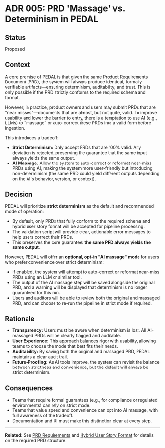 # ADR 005: PRD 'Massage' vs. Determinism in PEDAL

## Status
Proposed

## Context

A core premise of PEDAL is that given the same Product Requirements Document (PRD), the system will always produce identical, formally verifiable artifacts—ensuring determinism, auditability, and trust. This is only possible if the PRD strictly conforms to the required schema and format.

However, in practice, product owners and users may submit PRDs that are "near misses"—documents that are almost, but not quite, valid. To improve usability and lower the barrier to entry, there is a temptation to use AI (e.g., LLMs) to "massage" or auto-correct these PRDs into a valid form before ingestion.

This introduces a tradeoff:
- **Strict Determinism:** Only accept PRDs that are 100% valid. Any deviation is rejected, preserving the guarantee that the same input always yields the same output.
- **AI Massage:** Allow the system to auto-correct or reformat near-miss PRDs using AI, making the system more user-friendly but introducing non-determinism (the same PRD could yield different outputs depending on the AI's behavior, version, or context).

## Decision

PEDAL will prioritize **strict determinism** as the default and recommended mode of operation:
- By default, only PRDs that fully conform to the required schema and hybrid user story format will be accepted for pipeline processing.
- The validation script will provide clear, actionable error messages to help users correct their PRDs.
- This preserves the core guarantee: **the same PRD always yields the same output**.

However, PEDAL will offer an **optional, opt-in "AI massage" mode** for users who prefer convenience over strict determinism:
- If enabled, the system will attempt to auto-correct or reformat near-miss PRDs using an LLM or similar tool.
- The output of the AI massage step will be saved alongside the original PRD, and a warning will be displayed that determinism is no longer guaranteed for this run.
- Users and auditors will be able to review both the original and massaged PRD, and can choose to re-run the pipeline in strict mode if required.



## Rationale

- **Transparency:** Users must be aware when determinism is lost. All AI-massaged PRDs will be clearly flagged and auditable.
- **User Experience:** This approach balances rigor with usability, allowing teams to choose the mode that best fits their needs.
- **Auditability:** By saving both the original and massaged PRD, PEDAL maintains a clear audit trail.
- **Future-Proofing:** As AI tools improve, the system can revisit the balance between strictness and convenience, but the default will always be strict determinism.

## Consequences

- Teams that require formal guarantees (e.g., for compliance or regulated environments) can rely on strict mode.
- Teams that value speed and convenience can opt into AI massage, with full awareness of the tradeoff.
- Documentation and UI must make this distinction clear at every step.

---

**Related:** See [PRD Requirements](../prd-requirements/index.md) and [Hybrid User Story Format](../prd-requirements/user-story-format.md) for details on the required PRD structure. 